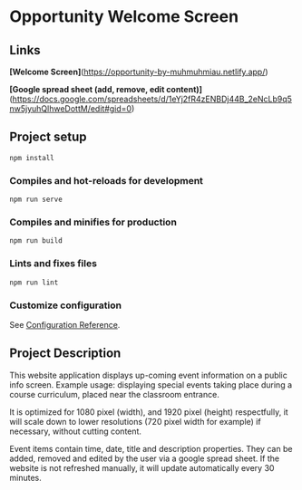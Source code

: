 # Opportunity Welcome Screen

## Links 
**[Welcome Screen]**(https://opportunity-by-muhmuhmiau.netlify.app/)

**[Google spread sheet (add, remove, edit content)]**(https://docs.google.com/spreadsheets/d/1eYj2fR4zENBDj44B_2eNcLb9q5nw5jyuhQlhweDottM/edit#gid=0)

## Project setup
```
npm install
```

### Compiles and hot-reloads for development
```
npm run serve
```

### Compiles and minifies for production
```
npm run build
```

### Lints and fixes files
```
npm run lint
```

### Customize configuration
See [Configuration Reference](https://cli.vuejs.org/config/).

## Project Description

This website application displays up-coming event information on a public info screen. Example usage: displaying special events taking place during a course curriculum, placed near the classroom entrance.

It is optimized for 1080 pixel (width), and 1920 pixel (height) respectfully, it will scale down to lower resolutions (720 pixel width for example) if necessary, without cutting content.

Event items contain time, date, title and description properties. They can be added, removed and edited by the user via a google spread sheet. If the website is not refreshed manually, it will update automatically every 30 minutes.  